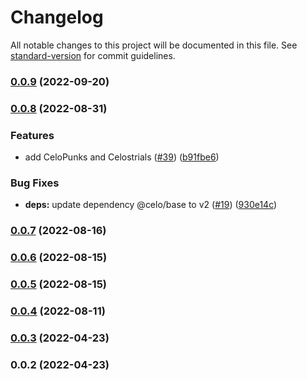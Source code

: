 # Changelog

All notable changes to this project will be documented in this file. See [standard-version](https://github.com/conventional-changelog/standard-version) for commit guidelines.

### [0.0.9](https://github.com/valora-inc/nft-list/compare/v0.0.8...v0.0.9) (2022-09-20)

### [0.0.8](https://github.com/valora-inc/nft-list/compare/v0.0.6...v0.0.8) (2022-08-31)


### Features

* add CeloPunks and Celostrials ([#39](https://github.com/valora-inc/nft-list/issues/39)) ([b91fbe6](https://github.com/valora-inc/nft-list/commit/b91fbe69f203a2beec484a9391ac0adf6def0a4b))


### Bug Fixes

* **deps:** update dependency @celo/base to v2 ([#19](https://github.com/valora-inc/nft-list/issues/19)) ([930e14c](https://github.com/valora-inc/nft-list/commit/930e14c2bd5215048e7d613e42543cf05ab9b18e))

### [0.0.7](https://github.com/valora-inc/nft-list/compare/v0.0.6...v0.0.7) (2022-08-16)

### [0.0.6](https://github.com/valora-inc/nft-list/compare/v0.0.5...v0.0.6) (2022-08-15)

### [0.0.5](https://github.com/valora-inc/nft-list/compare/v0.0.4...v0.0.5) (2022-08-15)

### [0.0.4](https://github.com/valora-inc/nft-list/compare/v0.0.3...v0.0.4) (2022-08-11)

### [0.0.3](https://github.com/valora-inc/nft-list/compare/v0.0.2...v0.0.3) (2022-04-23)

### 0.0.2 (2022-04-23)
